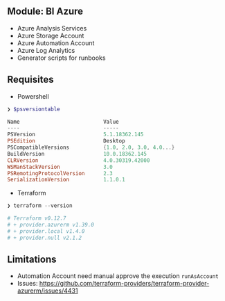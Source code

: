 ## Module: BI Azure

- Azure Analysis Services
- Azure Storage Account
- Azure Automation Account
- Azure Log Analytics
- Generator scripts for runbooks

## Requisites
- Powershell
```powershell
❯ $psversiontable

Name                           Value
----                           -----
PSVersion                      5.1.18362.145
PSEdition                      Desktop
PSCompatibleVersions           {1.0, 2.0, 3.0, 4.0...}
BuildVersion                   10.0.18362.145
CLRVersion                     4.0.30319.42000
WSManStackVersion              3.0
PSRemotingProtocolVersion      2.3
SerializationVersion           1.1.0.1
```

- Terraform
```powershell
❯ terraform --version

# Terraform v0.12.7
# + provider.azurerm v1.39.0
# + provider.local v1.4.0
# + provider.null v2.1.2
```

## Limitations
- Automation Account need manual approve the execution `runAsAccount`
- Issues: https://github.com/terraform-providers/terraform-provider-azurerm/issues/4431

